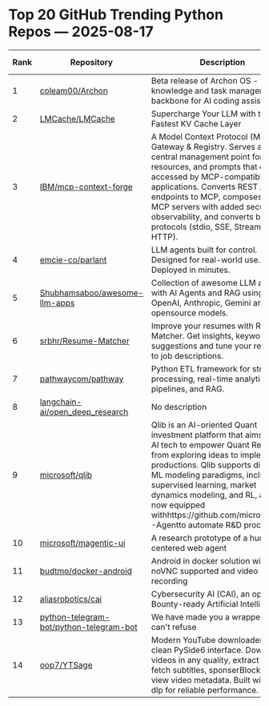 # Top 20 GitHub Trending Python Repos — 2025-08-17

| Rank | Repository | Description | Stars Today |
|------|------------|-------------|-------------|
| 1 | [coleam00/Archon](https://github.com/coleam00/Archon) | Beta release of Archon OS - the knowledge and task management backbone for AI coding assistants. | 273 |
| 2 | [LMCache/LMCache](https://github.com/LMCache/LMCache) | Supercharge Your LLM with the Fastest KV Cache Layer | 25 |
| 3 | [IBM/mcp-context-forge](https://github.com/IBM/mcp-context-forge) | A Model Context Protocol (MCP) Gateway & Registry. Serves as a central management point for tools, resources, and prompts that can be accessed by MCP-compatible LLM applications. Converts REST API endpoints to MCP, composes virtual MCP servers with added security and observability, and converts between protocols (stdio, SSE, Streamable HTTP). | 63 |
| 4 | [emcie-co/parlant](https://github.com/emcie-co/parlant) | LLM agents built for control. Designed for real-world use. Deployed in minutes. | 411 |
| 5 | [Shubhamsaboo/awesome-llm-apps](https://github.com/Shubhamsaboo/awesome-llm-apps) | Collection of awesome LLM apps with AI Agents and RAG using OpenAI, Anthropic, Gemini and opensource models. | 479 |
| 6 | [srbhr/Resume-Matcher](https://github.com/srbhr/Resume-Matcher) | Improve your resumes with Resume Matcher. Get insights, keyword suggestions and tune your resumes to job descriptions. | 92 |
| 7 | [pathwaycom/pathway](https://github.com/pathwaycom/pathway) | Python ETL framework for stream processing, real-time analytics, LLM pipelines, and RAG. | 138 |
| 8 | [langchain-ai/open_deep_research](https://github.com/langchain-ai/open_deep_research) | No description | 85 |
| 9 | [microsoft/qlib](https://github.com/microsoft/qlib) | Qlib is an AI-oriented Quant investment platform that aims to use AI tech to empower Quant Research, from exploring ideas to implementing productions. Qlib supports diverse ML modeling paradigms, including supervised learning, market dynamics modeling, and RL, and is now equipped withhttps://github.com/microsoft/RD-Agentto automate R&D process. | 55 |
| 10 | [microsoft/magentic-ui](https://github.com/microsoft/magentic-ui) | A research prototype of a human-centered web agent | 196 |
| 11 | [budtmo/docker-android](https://github.com/budtmo/docker-android) | Android in docker solution with noVNC supported and video recording | 274 |
| 12 | [aliasrobotics/cai](https://github.com/aliasrobotics/cai) | Cybersecurity AI (CAI), an open Bug Bounty-ready Artificial Intelligence | 205 |
| 13 | [python-telegram-bot/python-telegram-bot](https://github.com/python-telegram-bot/python-telegram-bot) | We have made you a wrapper you can't refuse | 10 |
| 14 | [oop7/YTSage](https://github.com/oop7/YTSage) | Modern YouTube downloader with a clean PySide6 interface. Download videos in any quality, extract audio, fetch subtitles, sponserBlock, and view video metadata. Built with yt-dlp for reliable performance. | 136 |
